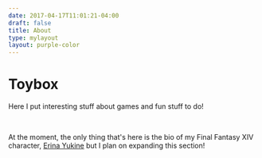 ```yaml
---
date: 2017-04-17T11:01:21-04:00
draft: false
title: About
type: mylayout
layout: purple-color
---
```


# Toybox

Here I put interesting stuff about games and fun stuff to do!

&nbsp;

At the moment, the only thing that's here is the bio of my Final Fantasy XIV character, [Erina Yukine](/games/ffxiv/erinayukine) but I plan on expanding this section!
